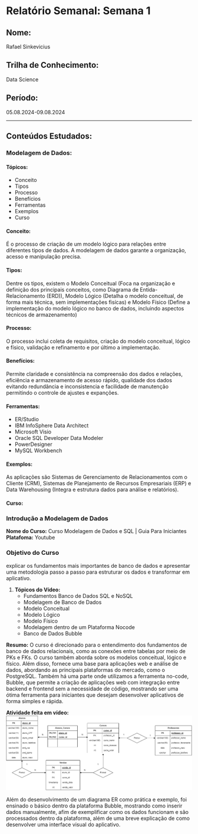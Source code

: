 # Relatório Semanal: Semana 1

## Nome:
Rafael Sinkevicius

## Trilha de Conhecimento:
Data Science

## Período:
05.08.2024-09.08.2024

---

## Conteúdos Estudados:

### Modelagem de Dados:

#### Tópicos:
- Conceito
- Tipos
- Processo
- Benefícios
- Ferramentas
- Exemplos
- Curso


#### Conceito:
É o processo de criação de um modelo lógico para relações entre diferentes tipos de dados. A modelagem de dados garante a organização, acesso e manipulação precisa.

#### Tipos:
Dentre os tipos, existem o Modelo Conceitual (Foca na organização e definição dos principais conceitos, como Diagrama de Entida-Relacionamento (ERD)), Modelo Lógico (Detalha o modelo conceitual, de forma mais técnica, sem implementações fisícas) e Modelo Físico (Define a implementação do modelo lógico no banco de dados, incluindo aspectos técnicos de armazenamento)

#### Processo:
O processo inclui coleta de requisitos, criação do modelo conceitual, lógico e físico, validação e refinamento e por último a implementação.

#### Benefícios:
Permite claridade e consistência na compreensão dos dados e relações, eficiência e armazenamento de acesso rápido, qualidade dos dados evitando redundância e inconsistencia e facilidade de manutenção permitindo o controle de ajustes e expanções.

#### Ferramentas:
- ER/Studio
- IBM InfoSphere Data Architect
- Microsoft Visio
- Oracle SQL Developer Data Modeler
- PowerDesigner
- MySQL Workbench

#### Exemplos:
As aplicações são Sistemas de Gerenciamento de Relacionamentos com o Cliente (CRM), Sistemas de Planejamento de Recursos Empresariais (ERP) e Data Warehousing (Integra e estrutura dados para análise e relatórios).

#### Curso:
### Introdução a Modelagem de Dados
**Nome do Curso:** Curso Modelagem de Dados e SQL | Guia Para Iniciantes
**Platafoma:** Youtube

### Objetivo do Curso
explicar os fundamentos mais importantes de banco de dados e apresentar uma metodologia passo a passo para estruturar os dados e transformar em aplicativo.

1. **Tópicos do Vídeo:**
   - Fundamentos Banco de Dados SQL e NoSQL
   - Modelagem de Banco de Dados 
   - Modelo Conceitual 
   - Modelo Lógico 
   - Modelo Físico
   - Modelagem dentro de um Plataforma Nocode
   - Banco de Dados Bubble 

**Resumo:**
O curso é direcionado para o entendimento dos fundamentos de banco de dados relacionais, como as conexões entre tabelas por meio de PKs e FKs. O curso também aborda sobre os modelos conceitual, lógico e físico. Além disso, fornece uma base para aplicações web e análise de dados, abordando as principais plataformas do mercado, como  o PostgreSQL. Também há uma parte onde utilizamos a ferramenta no-code, Bubble, que permite a criação de aplicações web com integração entre backend e frontend sem a necessidade de código, mostrando ser uma ótima ferramenta para iniciantes que desejam desenvolver aplicativos de forma simples e rápida. 

**Atividade feita em vídeo:**
![Diagrama ER](imagens/diagramaer.png)

Além do desenvolvimento de um diagrama ER como prática e exemplo, foi ensinado o básico dentro da plataforma Bubble, mostrando como inserir dados manualmente, afim de exemplificar como os dados funcionam e são processados dentro da plataforma, além de uma breve explicação de como desenvolver uma interface visual do aplicativo. 
